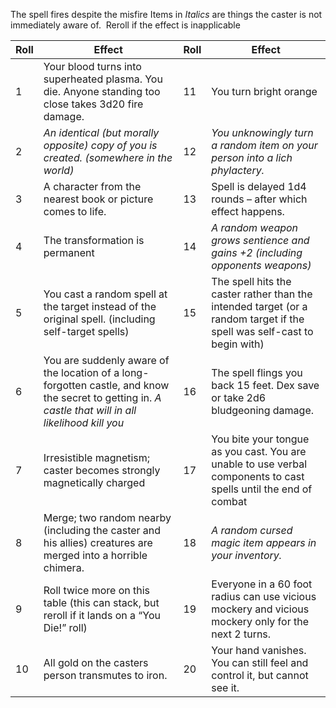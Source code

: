 The spell fires despite the misfire
Items in *Italics* are things the caster is not immediately aware of. 
Reroll if the effect is inapplicable

|Roll|Effect|Roll|Effect|
|---|---|---|---|
|1|Your blood turns into superheated plasma. You die. Anyone standing too close takes 3d20 fire damage. |11|You turn bright orange|
|2|*An identical (but morally opposite) copy of you is created. (somewhere in the world)*|12|*You unknowingly turn a random item on your person into a lich phylactery.*|
|3|A character from the nearest book or picture comes to life.|13|Spell is delayed 1d4 rounds – after which effect happens.|
|4|The transformation is permanent|14|*A random weapon grows sentience and gains +2 (including opponents weapons)*|
|5|You cast a random spell at the target instead of the original spell. (including self-target spells)|15|The spell hits the caster rather than the intended target (or a random target if the spell was self-cast to begin with)|
|6|You are suddenly aware of the location of a long-forgotten castle, and know the secret to getting in. *A castle that will in all likelihood kill you*|16|The spell flings you back 15 feet. Dex save or take 2d6 bludgeoning damage.|
|7|Irresistible magnetism; caster becomes strongly magnetically charged|17|You bite your tongue as you cast. You are unable to use verbal components to cast spells until the end of combat|
|8|Merge; two random nearby (including the caster and his allies) creatures are merged into a horrible chimera.|18|*A random cursed magic item appears in your inventory.*|
|9|Roll twice more on this table (this can stack, but reroll if it lands on a “You Die!” roll)|19|Everyone in a 60 foot radius can use vicious mockery and vicious mockery only for the next 2 turns.|
|10|All gold on the casters person transmutes to iron.|20|Your hand vanishes. You can still feel and control it, but cannot see it.|
